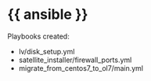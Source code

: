 # {{ ansible }}

Playbooks created:
- lv/disk_setup.yml
- satellite_installer/firewall_ports.yml
- migrate_from_centos7_to_ol7/main.yml
